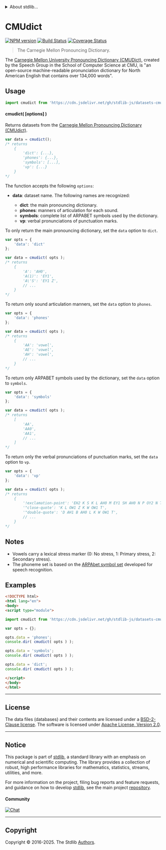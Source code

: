 <!--

@license Apache-2.0

Copyright (c) 2018 The Stdlib Authors.

Licensed under the Apache License, Version 2.0 (the "License");
you may not use this file except in compliance with the License.
You may obtain a copy of the License at

   http://www.apache.org/licenses/LICENSE-2.0

Unless required by applicable law or agreed to in writing, software
distributed under the License is distributed on an "AS IS" BASIS,
WITHOUT WARRANTIES OR CONDITIONS OF ANY KIND, either express or implied.
See the License for the specific language governing permissions and
limitations under the License.

-->


<details>
  <summary>
    About stdlib...
  </summary>
  <p>We believe in a future in which the web is a preferred environment for numerical computation. To help realize this future, we've built stdlib. stdlib is a standard library, with an emphasis on numerical and scientific computation, written in JavaScript (and C) for execution in browsers and in Node.js.</p>
  <p>The library is fully decomposable, being architected in such a way that you can swap out and mix and match APIs and functionality to cater to your exact preferences and use cases.</p>
  <p>When you use stdlib, you can be absolutely certain that you are using the most thorough, rigorous, well-written, studied, documented, tested, measured, and high-quality code out there.</p>
  <p>To join us in bringing numerical computing to the web, get started by checking us out on <a href="https://github.com/stdlib-js/stdlib">GitHub</a>, and please consider <a href="https://opencollective.com/stdlib">financially supporting stdlib</a>. We greatly appreciate your continued support!</p>
</details>

# CMUdict

[![NPM version][npm-image]][npm-url] [![Build Status][test-image]][test-url] [![Coverage Status][coverage-image]][coverage-url] <!-- [![dependencies][dependencies-image]][dependencies-url] -->

> The Carnegie Mellon Pronouncing Dictionary.

<section class="intro">

The [Carnegie Mellon University Pronouncing Dictionary (CMUDict)][cmudict], created by the Speech Group in the School of Computer Science at CMU, is "an open-source machine-readable pronunciation dictionary for North American English that contains over 134,000 words".

</section>

<!-- /.intro -->



<section class="usage">

## Usage

```javascript
import cmudict from 'https://cdn.jsdelivr.net/gh/stdlib-js/datasets-cmudict@esm/index.mjs';
```

#### cmudict( \[options] )

Returns datasets from the [Carnegie Mellon Pronouncing Dictionary (CMUdict)][cmudict].

```javascript
var data = cmudict();
/* returns
    {
        'dict': {...},
        'phones': {...},
        'symbols': [...],
        'vp': {...}
    }
*/
```

The function accepts the following `options`:

-   **data**: dataset name. The following names are recognized:

    -   **dict**: the main pronouncing dictionary.
    -   **phones**: manners of articulation for each sound.
    -   **symbols**: complete list of ARPABET symbols used by the dictionary.
    -   **vp**: verbal pronunciations of punctuation marks.

To only return the main pronouncing dictionary, set the `data` option to `dict`.

```javascript
var opts = {
    'data': 'dict'
};

var data = cmudict( opts );
/* returns
    {
        'A': 'AH0',
        'A(1)': 'EY1',
        'A\'S': 'EY1 Z',
        // ...
    }
*/
```

To return only sound articulation manners, set the `data` option to `phones`.

```javascript
var opts = {
    'data': 'phones'
};

var data = cmudict( opts );
/* returns
    {
        'AA': 'vowel',
        'AE': 'vowel',
        'AH': 'vowel',
        // ...
    }
*/
```

To return only ARPABET symbols used by the dictionary, set the `data` option to `symbols`.

```javascript
var opts = {
    'data': 'symbols'
};

var data = cmudict( opts );
/* returns
    [
        'AA',
        'AA0',
        'AA1',
        // ...
    ]
*/
```

To return only the verbal pronunciations of punctuation marks, set the `data` option to `vp`.

```javascript
var opts = {
    'data': 'vp'
};

var data = cmudict( opts );
/* returns
    {
        '!exclamation-point': 'EH2 K S K L AH0 M EY1 SH AH0 N P OY2 N T',
        '"close-quote': 'K L OW1 Z K W OW1 T',
        '"double-quote': 'D AH1 B AH0 L K W OW1 T',
        // ...
    }
*/
```

</section>

<!-- /.usage -->

<section class="notes">

## Notes

-   Vowels carry a lexical stress marker (0: No stress, 1: Primary stress, 2: Secondary stress).
-   The phoneme set is based on the [ARPAbet symbol set][arpabet] developed for speech recognition.

</section>

<!-- /.notes -->

<section class="examples">

## Examples

<!-- eslint no-undef: "error" -->

```html
<!DOCTYPE html>
<html lang="en">
<body>
<script type="module">

import cmudict from 'https://cdn.jsdelivr.net/gh/stdlib-js/datasets-cmudict@esm/index.mjs';

var opts = {};

opts.data = 'phones';
console.dir( cmudict( opts ) );

opts.data = 'symbols';
console.dir( cmudict( opts ) );

opts.data = 'dict';
console.dir( cmudict( opts ) );

</script>
</body>
</html>
```

</section>

<!-- /.examples -->



* * *

<!-- <license> -->

## License

The data files (databases) and their contents are licensed under a [BSD-2-Clause license][bsd-license]. The software is licensed under [Apache License, Version 2.0][apache-license].

<!-- </license> -->

<!-- Section for related `stdlib` packages. Do not manually edit this section, as it is automatically populated. -->

<section class="related">

</section>

<!-- /.related -->

<!-- Section for all links. Make sure to keep an empty line after the `section` element and another before the `/section` close. -->


<section class="main-repo" >

* * *

## Notice

This package is part of [stdlib][stdlib], a standard library with an emphasis on numerical and scientific computing. The library provides a collection of robust, high performance libraries for mathematics, statistics, streams, utilities, and more.

For more information on the project, filing bug reports and feature requests, and guidance on how to develop [stdlib][stdlib], see the main project [repository][stdlib].

#### Community

[![Chat][chat-image]][chat-url]

---

## Copyright

Copyright &copy; 2016-2025. The Stdlib [Authors][stdlib-authors].

</section>

<!-- /.stdlib -->

<!-- Section for all links. Make sure to keep an empty line after the `section` element and another before the `/section` close. -->

<section class="links">

[npm-image]: http://img.shields.io/npm/v/@stdlib/datasets-cmudict.svg
[npm-url]: https://npmjs.org/package/@stdlib/datasets-cmudict

[test-image]: https://github.com/stdlib-js/datasets-cmudict/actions/workflows/test.yml/badge.svg?branch=main
[test-url]: https://github.com/stdlib-js/datasets-cmudict/actions/workflows/test.yml?query=branch:main

[coverage-image]: https://img.shields.io/codecov/c/github/stdlib-js/datasets-cmudict/main.svg
[coverage-url]: https://codecov.io/github/stdlib-js/datasets-cmudict?branch=main

<!--

[dependencies-image]: https://img.shields.io/david/stdlib-js/datasets-cmudict.svg
[dependencies-url]: https://david-dm.org/stdlib-js/datasets-cmudict/main

-->

[chat-image]: https://img.shields.io/gitter/room/stdlib-js/stdlib.svg
[chat-url]: https://app.gitter.im/#/room/#stdlib-js_stdlib:gitter.im

[stdlib]: https://github.com/stdlib-js/stdlib

[stdlib-authors]: https://github.com/stdlib-js/stdlib/graphs/contributors

[cli-section]: https://github.com/stdlib-js/datasets-cmudict#cli
[cli-url]: https://github.com/stdlib-js/datasets-cmudict/tree/cli
[@stdlib/datasets-cmudict]: https://github.com/stdlib-js/datasets-cmudict/tree/main

[umd]: https://github.com/umdjs/umd
[es-module]: https://developer.mozilla.org/en-US/docs/Web/JavaScript/Guide/Modules

[deno-url]: https://github.com/stdlib-js/datasets-cmudict/tree/deno
[deno-readme]: https://github.com/stdlib-js/datasets-cmudict/blob/deno/README.md
[umd-url]: https://github.com/stdlib-js/datasets-cmudict/tree/umd
[umd-readme]: https://github.com/stdlib-js/datasets-cmudict/blob/umd/README.md
[esm-url]: https://github.com/stdlib-js/datasets-cmudict/tree/esm
[esm-readme]: https://github.com/stdlib-js/datasets-cmudict/blob/esm/README.md
[branches-url]: https://github.com/stdlib-js/datasets-cmudict/blob/main/branches.md

[cmudict]: http://www.speech.cs.cmu.edu/cgi-bin/cmudict#about

[arpabet]: https://en.wikipedia.org/wiki/ARPABET

[ndjson]: http://specs.frictionlessdata.io/ndjson/

[bsd-license]: https://opensource.org/licenses/bsd-license.html

[apache-license]: https://www.apache.org/licenses/LICENSE-2.0

</section>

<!-- /.links -->
